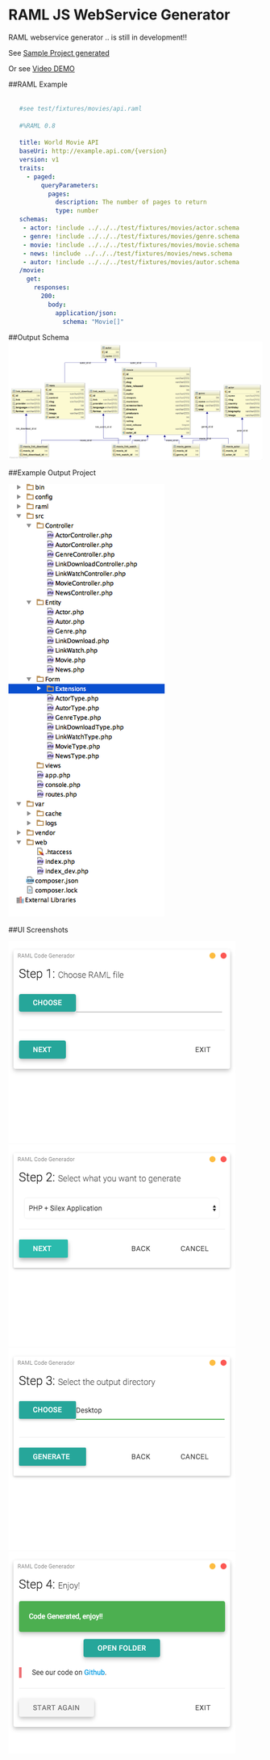 # RAML JS WebService Generator

RAML webservice generator .. is still in development!!

See [Sample Project generated](https://github.com/jerson/raml-js-webservice-generator-example) 

Or see [Video DEMO](https://www.youtube.com/watch?v=AufIRxuaS9w)



##RAML Example

```YAML

   #see test/fixtures/movies/api.raml

   #%RAML 0.8
    
   title: World Movie API
   baseUri: http://example.api.com/{version}
   version: v1
   traits:
     - paged:
         queryParameters:
           pages:
             description: The number of pages to return
             type: number
   schemas:
    - actor: !include ../../../test/fixtures/movies/actor.schema
    - genre: !include ../../../test/fixtures/movies/genre.schema
    - movie: !include ../../../test/fixtures/movies/movie.schema
    - news: !include ../../../test/fixtures/movies/news.schema
    - autor: !include ../../../test/fixtures/movies/autor.schema
   /movie:
     get:
       responses:
         200:
           body:
             application/json:
               schema: "Movie[]"
```
##Output Schema
![schema](https://github.com/jahd2602/raml-js-webservice-generator/raw/master/doc/images/schema.png "Schema Generado")



##Example Output Project

![project](https://github.com/jahd2602/raml-js-webservice-generator/raw/master/doc/images/directory.png "Directories")


##UI Screenshots

![step1](https://github.com/jahd2602/raml-js-webservice-generator/raw/master/doc/images/app/step1.png "Step1")
![step2](https://github.com/jahd2602/raml-js-webservice-generator/raw/master/doc/images/app/step2.png "Step2")
![step3](https://github.com/jahd2602/raml-js-webservice-generator/raw/master/doc/images/app/step3.png "Step3")
![step4](https://github.com/jahd2602/raml-js-webservice-generator/raw/master/doc/images/app/step4.png "Step4")
